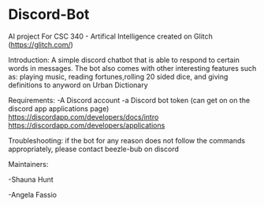 # Discord-Bot
AI project 
For CSC 340 - Artifical Intelligence 
created on Glitch (https://glitch.com/) 

Introduction:
A simple discord chatbot that is able to respond to certain words in messages.
The bot also comes with other interesting features such as: playing music, reading fortunes,rolling 20 sided dice,
and giving definitions to anyword on Urban Dictionary 

Requirements: 
-A Discord account 
-a Discord bot token (can get on on the discord app applications page)
https://discordapp.com/developers/docs/intro
https://discordapp.com/developers/applications

Troubleshooting:
if the bot for any reason does not follow the commands appropriately, please contact beezle-bub on discord 

Maintainers:

-Shauna Hunt

-Angela Fassio 
